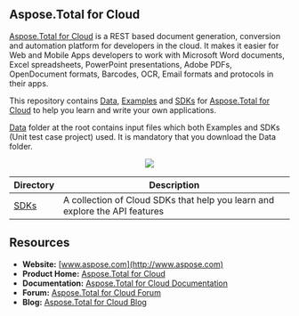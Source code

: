 ## Aspose.Total for Cloud
[Aspose.Total for Cloud](http://www.aspose.com/products/total/cloud) is a REST based document generation, conversion and automation platform for developers in the cloud. It makes it easier for Web and Mobile Apps developers to work with Microsoft Word documents, Excel spreadsheets, PowerPoint presentations, Adobe PDFs, OpenDocument formats, Barcodes, OCR, Email formats and protocols in their apps. 

This repository contains [Data](Data), [Examples](Examples) and [SDKs](SDKs) for [Aspose.Total for Cloud](http://www.aspose.com/products/total/cloud) to help you learn and write your own applications.

[Data](Data) folder at the root contains input files which both Examples and SDKs (Unit test case project) used. It is mandatory that you download the Data folder.

<p align="center">

  <a title="Download complete Aspose.Total for Cloud source code" href="https://github.com/aspose-total/Aspose.Total-for-Cloud/archive/master.zip">
	<img src="http://i.imgur.com/hwNhrGZ.png" />
  </a>
</p>

Directory | Description
--------- | -----------
[SDKs](SDKs)  | A collection of Cloud SDKs that help you learn and explore the API features

## Resources

+ **Website:** [www.aspose.com](http://www.aspose.com)
+ **Product Home:** [Aspose.Total for Cloud](http://www.aspose.com/products/total/cloud)
+ **Documentation:** [Aspose.Total for Cloud Documentation](http://www.aspose.com/docs/display/totalcloud/Home)
+ **Forum:** [Aspose.Total for Cloud Forum](http://www.aspose.com/community/forums/aspose.total-product-family/442/showforum.aspx)
+ **Blog:** [Aspose.Total for Cloud Blog](http://www.aspose.com/blogs/aspose-products/aspose-total-product-family.html)
